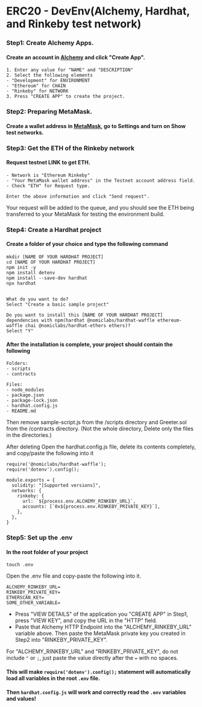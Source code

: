 # ERC20 - DevEnv(Alchemy, Hardhat, and Rinkeby test network)

### Step1: Create Alchemy Apps.
#### Create an account in [Alchemy](https://www.alchemy.com/) and click "Create App".
```
1. Enter any value for "NAME" and "DESCRIPTION"
2. Select the following elements
- "Development" for ENVIRONMENT
- "Ethereum" for CHAIN
- "Rinkeby" for NETWORK
3. Press "CREATE APP" to create the project.
```


### Step2: Preparing MetaMask.
#### Create a wallet address in [MetaMask](https://metamask.io/), go to Settings and turn on Show test networks.


### Step3: Get the ETH of the Rinkeby network
#### Request testnet LINK to get ETH.
```
- Network is "Ethereum Rinkeby"
- "Your MetaMask wallet address" in the Testnet account address field.
- Check "ETH" for Request type.

Enter the above information and click "Send request".
```
Your request will be added to the queue, and you should see the ETH being transferred to your MetaMask for testing the environment build.


### Step4: Create a Hardhat project
#### Create a folder of your choice and type the following command
```
mkdir [NAME OF YOUR HARDHAT PROJECT]
cd [NAME OF YOUR HARDHAT PROJECT]
npm init -y
npm install detenv
npm install --save-dev hardhat
npx hardhat


What do you want to do?
Select "Create a basic sample project"

Do you want to install this [NAME OF YOUR HARDHAT PROJECT] dependencies with npm(hardhat @nomiclabs/hardhat-waffle ethereum-waffle chai @nomiclabs/hardhat-ethers ethers)?
Select "Y"
```

#### After the installation is complete, your project should contain the following

```
Folders:
- scripts
- contracts

Files:
- node_modules
- package.json
- package-lock.json
- hardhat.config.js
- README.md
```
Then remove sample-script.js from the /scripts directory and Greeter.sol from the /contracts directory. (Not the whole directory, Delete only the files in the directories.)

After deleting Open the hardhat.config.js file, delete its contents completely, and copy/paste the following into it
```
require('@nomiclabs/hardhat-waffle');
require('dotenv').config();

module.exports = {
  solidity: "[Supported versions]",
  networks: {
    rinkeby: {
      url: `${process.env.ALCHEMY_RINKEBY_URL}`,
      accounts: [`0x${process.env.RINKEBY_PRIVATE_KEY}`],
    },
  },
}
```


### Step5: Set up the .env
#### In the root folder of your project
```
touch .env
```
Open the .env file and copy-paste the following into it.
```
ALCHEMY_RINKEBY_URL=
RINKEBY_PRIVATE_KEY=
ETHERSCAN_KEY=
SOME_OTHER_VARIABLE=
```
 - Press "VIEW DETAILS" of the application you "CREATE APP" in Step1, press "VIEW KEY", and copy the URL in the "HTTP" field.
 - Paste that Alchemy HTTP Endpoint into the "ALCHEMY_RINKEBY_URL" variable above.
Then paste the MetaMask private key you created in Step2 into "RINKEBY_PRIVATE_KEY".

For "ALCHEMY_RINKEBY_URL" and "RINKEBY_PRIVATE_KEY", do not include ```"``` or ```;```, just paste the value directly after the ```=``` with no spaces.

#### This will make ```require('dotenv').config();``` statement will automatically load all variables in the root ```.env``` file.
#### Then ```hardhat.config.js``` will work and correctly read the ```.env``` variables and values!